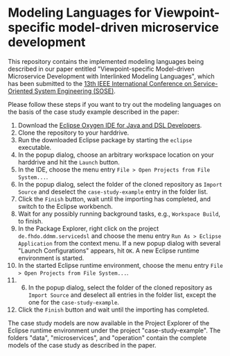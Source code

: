 # Modeling Languages for Viewpoint-specific model-driven microservice development

This repository contains the implemented modeling languages being described in our paper entitled "Viewpoint-specific Model-driven Microservice Development with Interlinked Modeling Languages", which has been submitted to the [13th IEEE International Conference on Service-Oriented System Engineering (SOSE)](http://www.ieeesose.net).

Please follow these steps if you want to try out the modeling languages on the basis of the case study example described in the paper:
1. Download the [Eclipse Oxygen IDE for Java and DSL Developers](https://www.eclipse.org/downloads/packages/release/oxygen/3a/eclipse-ide-java-and-dsl-developers).
2. Clone the repository to your harddrive.
3. Run the downloaded Eclipse package by starting the ``eclipse`` executable.
4. In the popup dialog, choose an arbitrary workspace location on your harddrive and hit the ``Launch`` button.
5. In the IDE, choose the menu entry ``File > Open Projects from File System...``.
6. In the popup dialog, select the folder of the cloned repository as ``Import Source`` and deselect the ``case-study-example`` entry in the folder list.
7. Click the ``Finish`` button, wait until the importing has completed, and switch to the Eclipse workbench.
8. Wait for any possibly running background tasks, e.g., ``Workspace Build``, to finish.
9. In the Package Explorer, right click on the project ``de.fhdo.ddmm.servicedsl`` and choose the menu entry ``Run As > Eclipse Application`` from the context menu. If a new popup dialog with several "Launch Configurations" appears, hit ``OK``. A new Eclipse runtime environment is started.
10. In the started Eclipse runtime environment, choose the menu entry ``File > Open Projects from File System...``.
11. 6. In the popup dialog, select the folder of the cloned repository as ``Import Source`` and deselect all entries in the folder list, except the one for the ``case-study-example``.
12. Click the ``Finish`` button and wait until the importing has completed.

The case study models are now available in the Project Explorer of the Eclipse runtime environment under the project "case-study-example". The folders "data", "microservices", and "operation" contain the complete models of the case study as described in the paper.
